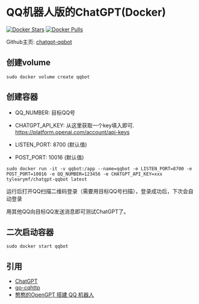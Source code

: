 # QQ机器人版的ChatGPT(Docker)

[![Docker Stars](https://img.shields.io/docker/stars/tylearymf/chatgpt-qqbot.svg)](https://hub.docker.com/r/tylearymf/chatgpt-qqbot)
[![Docker Pulls](https://img.shields.io/docker/pulls/tylearymf/chatgpt-qqbot.svg)](https://hub.docker.com/r/tylearymf/chatgpt-qqbot)

Github主页: [chatgpt-qqbot](https://github.com/tylearymf/chatgpt-qqbot)

## 创建volume

```
sudo docker volume create qqbot
```

## 创建容器

* QQ_NUMBER: 目标QQ号

* CHATGPT_API_KEY: 从这里获取一个key填入即可. https://platform.openai.com/account/api-keys
* LISTEN_PORT: 8700 (默认值)
* POST_PORT: 10016 (默认值)

```
sudo docker run -it -v qqbot:/app --name=qqbot -e LISTEN_PORT=8700 -e POST_PORT=10016 -e QQ_NUMBER=123456 -e CHATGPT_API_KEY=xxx tylearymf/chatgpt-qqbot latest
```

运行后打开QQ扫描二维码登录（需要用目标QQ号扫描），登录成功后，下次会自动登录

用其他QQ向目标QQ发送消息即可测试ChatGPT了。

## 二次启动容器

```
sudo docker start qqbot
```

## 引用

- [ChatGPT](https://github.com/acheong08/ChatGPT)
- [go-cqhttp](https://github.com/Mrs4s/go-cqhttp)
- [憨憨的OpenGPT 搭建 QQ 机器人](https://blog.hanhanz.top/?p=195)

